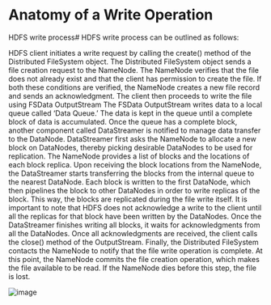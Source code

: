 # Anatomy of a Write Operation

HDFS write process#
HDFS write process can be outlined as follows:

HDFS client initiates a write request by calling the create() method of the Distributed FileSystem object.
The Distributed FileSystem object sends a file creation request to the NameNode.
The NameNode verifies that the file does not already exist and that the client has permission to create the file. If both these conditions are verified, the NameNode creates a new file record and sends an acknowledgment.
The client then proceeds to write the file using FSData OutputStream
The FSData OutputStream writes data to a local queue called ‘Data Queue.’ The data is kept in the queue until a complete block of data is accumulated.
Once the queue has a complete block, another component called DataStreamer is notified to manage data transfer to the DataNode.
DataStreamer first asks the NameNode to allocate a new block on DataNodes, thereby picking desirable DataNodes to be used for replication.
The NameNode provides a list of blocks and the locations of each block replica.
Upon receiving the block locations from the NameNode, the DataStreamer starts transferring the blocks from the internal queue to the nearest DataNode.
Each block is written to the first DataNode, which then pipelines the block to other DataNodes in order to write replicas of the block. This way, the blocks are replicated during the file write itself. It is important to note that HDFS does not acknowledge a write to the client until all the replicas for that block have been written by the DataNodes.
Once the DataStreamer finishes writing all blocks, it waits for acknowledgments from all the DataNodes.
Once all acknowledgments are received, the client calls the close() method of the OutputStream.
Finally, the Distributed FileSystem contacts the NameNode to notify that the file write operation is complete. At this point, the NameNode commits the file creation operation, which makes the file available to be read. If the NameNode dies before this step, the file is lost.


![image](https://user-images.githubusercontent.com/33947539/184604137-da567ea7-5034-4a24-93db-870ff9cc279e.png)



